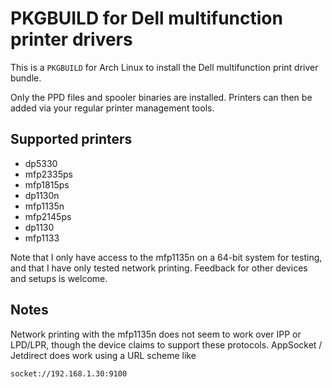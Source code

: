 # PKGBUILD for Dell multifunction printer drivers #

This is a `PKGBUILD` for Arch Linux to install the Dell multifunction
print driver bundle.

Only the PPD files and spooler binaries are installed. Printers can
then be added via your regular printer management tools.

## Supported printers ##

* dp5330
* mfp2335ps
* mfp1815ps
* dp1130n
* mfp1135n
* mfp2145ps
* dp1130
* mfp1133

Note that I only have access to the mfp1135n on a 64-bit system for
testing, and that I have only tested network printing. Feedback for
other devices and setups is welcome.

## Notes ##

Network printing with the mfp1135n does not seem to work over IPP or
LPD/LPR, though the device claims to support these
protocols. AppSocket / Jetdirect does work using a URL scheme like

    socket://192.168.1.30:9100
